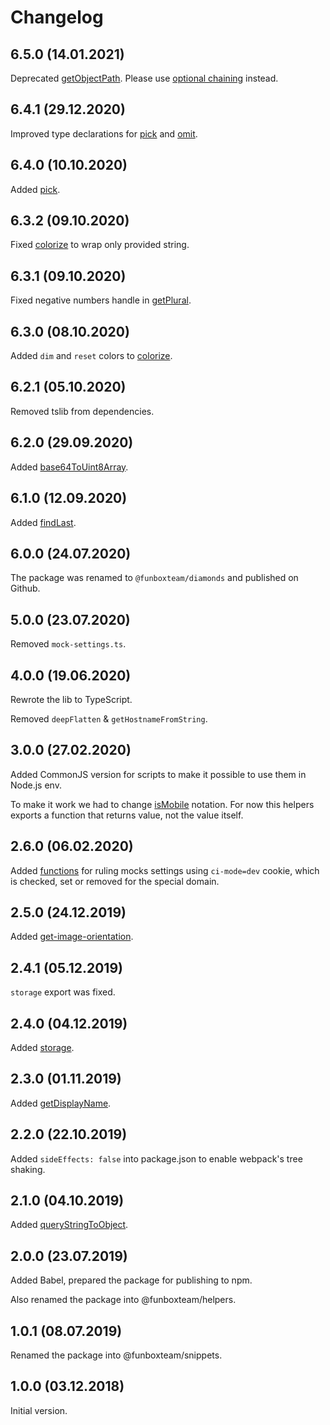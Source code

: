 # Changelog

## 6.5.0 (14.01.2021)

Deprecated [getObjectPath](./lib/get-object-path.ts). Please use
[optional chaining](https://github.com/tc39/proposal-optional-chaining) instead.


## 6.4.1 (29.12.2020)

Improved type declarations for [pick](./lib/pick.ts) and [omit](./lib/omit.ts).


## 6.4.0 (10.10.2020)

Added [pick](./lib/pick.ts).


## 6.3.2 (09.10.2020)

Fixed [colorize](./lib/colorize.ts) to wrap only provided string.


## 6.3.1 (09.10.2020)

Fixed negative numbers handle in [getPlural](./lib/get-plural.ts).


## 6.3.0 (08.10.2020)

Added `dim` and `reset` colors to [colorize](./lib/colorize.ts).


## 6.2.1 (05.10.2020)

Removed tslib from dependencies.


## 6.2.0 (29.09.2020)

Added [base64ToUint8Array](./lib/base64-to-uint8array.ts).


## 6.1.0 (12.09.2020)

Added [findLast](./lib/find-last.ts).


## 6.0.0 (24.07.2020)

The package was renamed to `@funboxteam/diamonds` and published on Github.


## 5.0.0 (23.07.2020)

Removed `mock-settings.ts`.


## 4.0.0 (19.06.2020)

Rewrote the lib to TypeScript.

Removed `deepFlatten` & `getHostnameFromString`.


## 3.0.0 (27.02.2020)

Added CommonJS version for scripts to make it possible to use them in Node.js env.

To make it work we had to change [isMobile](./lib/is-mobile.js) notation. For now this helpers exports 
a function that returns value, not the value itself.


## 2.6.0 (06.02.2020)

Added [functions](./lib/mock-settings.js) for ruling mocks settings using `ci-mode=dev` cookie,
which is checked, set or removed for the special domain.


## 2.5.0 (24.12.2019)

Added [get-image-orientation](./lib/get-image-orientation.js).


## 2.4.1 (05.12.2019)

`storage` export was fixed.


## 2.4.0 (04.12.2019)

Added [storage](./lib/storage.js).


## 2.3.0 (01.11.2019)

Added [getDisplayName](./lib/get-display-name.js).


## 2.2.0 (22.10.2019)

Added `sideEffects: false` into package.json to enable webpack's tree shaking.


## 2.1.0 (04.10.2019)

Added [queryStringToObject](./lib/query-string-to-object.js).


## 2.0.0 (23.07.2019)

Added Babel, prepared the package for publishing to npm.

Also renamed the package into @funboxteam/helpers.


## 1.0.1 (08.07.2019)

Renamed the package into @funboxteam/snippets.


## 1.0.0 (03.12.2018)

Initial version.
